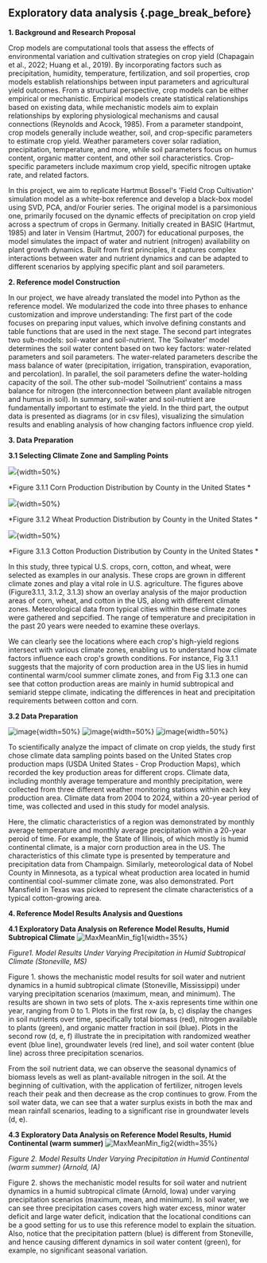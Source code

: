 ## Exploratory data analysis {.page_break_before}

__1. Background and Research Proposal__

Crop models are computational tools that assess the effects of environmental variation and cultivation strategies on crop yield (Chapagain et al., 2022; Huang et al., 2019). By incorporating factors such as precipitation, humidity, temperature, fertilization, and soil properties, crop models establish relationships between input parameters and agricultural yield outcomes. From a structural perspective, crop models can be either empirical or mechanistic. Empirical models create statistical relationships based on existing data, while mechanistic models aim to explain relationships by exploring physiological mechanisms and causal connections (Reynolds and Acock, 1985). From a parameter standpoint, crop models generally include weather, soil, and crop-specific parameters to estimate crop yield. Weather parameters cover solar radiation, precipitation, temperature, and more, while soil parameters focus on humus content, organic matter content, and other soil characteristics. Crop-specific parameters include maximum crop yield, specific nitrogen uptake rate, and related factors.

In this project, we aim to replicate Hartmut Bossel's 'Field Crop Cultivation' simulation model as a white-box reference and develop a black-box model using SVD, PCA, and/or Fourier series. The original model is a parsimonious one, primarily focused on the dynamic effects of precipitation on crop yield across a spectrum of crops in Germany. Initially created in BASIC (Hartmut, 1985) and later in Vensim (Hartmut, 2007) for educational purposes, the model simulates the impact of water and nutrient (nitrogen) availability on plant growth dynamics. Built from first principles, it captures complex interactions between water and nutrient dynamics and can be adapted to different scenarios by applying specific plant and soil parameters.

__2. Reference model Construction__

In our project, we have already translated the model into Python as the reference model. We modularized the code into three phases to enhance customization and improve understanding:
The first part of the code focuses on preparing input values, which involve defining constants and table functions that are used in the next stage. The second part integrates two sub-models: soil-water and soil-nutrient. The ‘Soilwater’ model determines the soil water content based on two key factors: water-related parameters and soil parameters. The water-related parameters describe the mass balance of water (precipitation, irrigation, transpiration, evaporation, and percolation). In parallel, the soil parameters define the water-holding capacity of the soil. The other sub-model ‘Soilnutrient’ contains a mass balance for nitrogen (the interconnection between plant available nitrogen and humus in soil). In summary, soil-water and soil-nutrient are fundamentally important to estimate the yield. In the third part, the output data is presented as diagrams (or in csv files), visualizing the simulation results and enabling analysis of how changing factors influence crop yield.

__3. Data Preparation__

__3.1 Selecting Climate Zone and Sampling Points__

![](https://github.com/user-attachments/assets/7be65a57-758d-4047-a86e-b4c41ae70b67){width=50%}

*Figure 3.1.1 Corn Production Distribution by County in the United States *

![](https://github.com/user-attachments/assets/fe99328d-13a8-4363-bab3-ce82132e9209){width=50%}

*Figure 3.1.2 Wheat Production Distribution by County in the United States *

![](https://github.com/user-attachments/assets/eefec4f0-55c5-46c5-8a24-5aaf55cfa407){width=50%}

*Figure 3.1.3 Cotton Production Distribution by County in the United States *

In this study, three typical U.S. crops, corn, cotton, and wheat, were selected as examples in our analysis. These crops are grown in different climate zones and play a vital role in U.S. agriculture. The figures above (Figure3.1.1, 3.1.2, 3.1.3) show an overlay analysis of the major production areas of corn, wheat, and cotton in the US, along with different climate zones. Meteorological data from typical cities within these climate zones were gathered and sepcified. The range of temperature and precipitation in the past 20 years were needed to examine these overlays.

We can clearly see the locations where each crop's high-yield regions intersect with various climate zones, enabling us to understand how climate factors influence each crop's growth conditions. For instance, Fig 3.1.1 suggests that the majority of corn production area in the US lies in humid continental warm/cool summer climate zones, and from Fig 3.1.3 one can see that cotton production areas are mainly in humid subtropical and semiarid steppe climate, indicating the differences in heat and precipitation requirements between cotton and corn.

__3.2 Data Preparation__

![image](https://github.com/user-attachments/assets/5df1052a-d477-4fbe-851a-0fea6bf7f84a){width=50%}
![image](https://github.com/user-attachments/assets/2364a33a-967a-4ad3-93f9-29d43bd26aca){width=50%}
![image](https://github.com/user-attachments/assets/bdbdb62e-3e8a-401f-94ee-00474315e772){width=50%}

To scientifically analyze the impact of climate on crop yields, the study first chose climate data sampling points based on the United States crop production maps (USDA United States - Crop Production Maps), which recorded the key production areas for different crops. Climate data, including monthly average temperature and monthly precipitation, were collected from three different weather monitoring stations within each key production area. Climate data from 2004 to 2024, within a 20-year period of time, was collected and used in this study for model analysis.

Here, the climatic characteristics of a region was demonstrated by monthly average temperature and monthly average precipitation within a 20-year peroid of time. For example, the State of Illinois, of which mostly is humid continental climate, is a major corn production area in the US. The characteristics of this climate type is presented by temperature and precipitation data from Champaign. Similarly, meteorological data of Nobel County in Minnesota, as a typical wheat production area located in humid continential cool-summer climate zone, was also demonstrated. Port Mansfield in Texas was picked to represent the climate characteristics of a typical cotton-growing area.

__4. Reference Model Results Analysis and Questions__

__4.1 Exploratory Data Analysis on Reference Model Results, Humid Subtropical Climate__
![MaxMeanMin_fig1](https://github.com/user-attachments/assets/a50caea4-094b-4002-8d10-8be33ec9af52){width=35%}

*Figure1. Model Results Under Varying Precipitation in Humid Subtropical Climate (Stoneville, MS)*

Figure 1. shows the mechanistic model results for soil water and nutrient dynamics in a humid subtropical climate (Stoneville, Mississippi) under varying precipitation scenarios (maximum, mean, and minimum). The results are shown in two sets of plots. The x-axis represents time within one year, ranging from 0 to 1. Plots in the first row (a, b, c) display the changes in soil nutrients over time, specifically total biomass (red), nitrogen available to plants (green), and organic matter fraction in soil (blue). Plots in the second row (d, e, f) illustrate the in precipitation with randomized weather event (blue line), groundwater levels (red line), and soil water content (blue line) across three precipitation scenarios.

From the soil nutrient data, we can observe the seasonal dynamics of biomass levels as well as plant-available nitrogen in the soil. At the beginning of cultivation, with the application of fertilizer, nitrogen levels reach their peak and then decrease as the crop continues to grow. From the soil water data, we can see that a water surplus exists in both the max and mean rainfall scenarios, leading to a significant rise in groundwater levels (d, e).

__4.3 Exploratory Data Analysis on Reference Model Results, Humid Continental (warm summer)__
![MaxMeanMin_fig2](https://github.com/user-attachments/assets/13ca3723-e29f-4032-ab3d-6fc3328c6e41){width=35%}

*Figure 2. Model Results Under Varying Precipitation in Humid Continental (warm summer) (Arnold, IA)*

Figure 2. shows the mechanistic model results for soil water and nutrient dynamics in a humid subtropical climate (Arnold, Iowa) under varying precipitation scenarios (maximum, mean, and minimum). In soil water, we can see three precipitation cases covers high water excess, minor water deficit and large water deficit, indication that the locational conditions can be a good setting for us to use this reference model to explain the situation. Also, notice that the precipitation pattern (blue) is different from Stoneville, and hence causing different dynamics in soil water content (green), for example, no significant seasonal variation.


